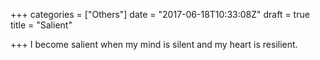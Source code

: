 +++
categories = ["Others"]
date = "2017-06-18T10:33:08Z"
draft = true
title = "Salient"

+++
I become salient when my mind is silent and my heart is resilient.